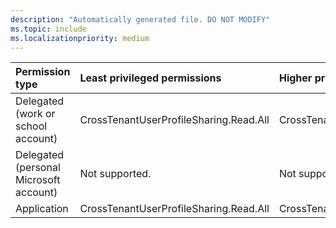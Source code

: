 ```yaml
---
description: "Automatically generated file. DO NOT MODIFY"
ms.topic: include
ms.localizationpriority: medium
---
```


|Permission type|Least privileged permissions|Higher privileged permissions|
|:---|:---|:---|
|Delegated (work or school account)|CrossTenantUserProfileSharing.Read.All|CrossTenantUserProfileSharing.ReadWrite.All|
|Delegated (personal Microsoft account)|Not supported.|Not supported.|
|Application|CrossTenantUserProfileSharing.Read.All|CrossTenantUserProfileSharing.ReadWrite.All|

